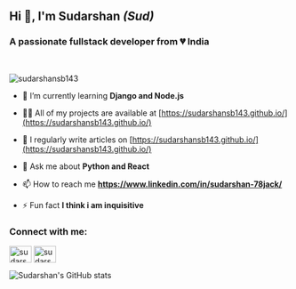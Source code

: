 ## Hi 👋, I'm Sudarshan <i> (Sud)</i> 

### A passionate fullstack developer from 💔 India 

<br>

<p align="left"> <img src="https://komarev.com/ghpvc/?username=sudarshansb143&label=Profile%20views&color=0e75b6&style=flat" alt="sudarshansb143" /> </p>

- 🌱 I’m currently learning **Django and Node.js**

- 👨‍💻 All of my projects are available at [https://sudarshansb143.github.io/](https://sudarshansb143.github.io/)

- 📝 I regularly write articles on [https://sudarshansb143.github.io/](https://sudarshansb143.github.io/)

- 💬 Ask me about **Python and React**

- 📫 How to reach me **https://www.linkedin.com/in/sudarshan-78jack/**

- ⚡ Fun fact **I think i am inquisitive**

<h3 align="left">Connect with me:</h3>
<p align="left">
<a href="https://linkedin.com/in/sudarshan-78jack" target="blank"><img align="center" src="https://cdn.jsdelivr.net/npm/simple-icons@3.0.1/icons/linkedin.svg" alt="sudarshan-78jack" height="30" width="40" /></a>
<a href="https://www.hackerrank.com/sudarshansb143" target="blank"><img align="center" src="https://cdn.jsdelivr.net/npm/simple-icons@3.0.1/icons/hackerrank.svg" alt="sudarshansb143" height="30" width="40" /></a>
</p>


![Sudarshan's GitHub stats](https://github-readme-stats.vercel.app/api?username=sudarshansb143&show_icons=true&theme=radical)
